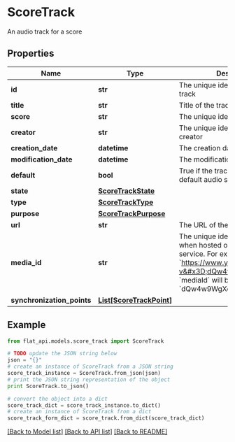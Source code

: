 # ScoreTrack

An audio track for a score

## Properties

Name | Type | Description | Notes
------------ | ------------- | ------------- | -------------
**id** | **str** | The unique identifier of the score track | 
**title** | **str** | Title of the track | [optional] 
**score** | **str** | The unique identifier of the score | 
**creator** | **str** | The unique identifier of the track creator | 
**creation_date** | **datetime** | The creation date of the track | 
**modification_date** | **datetime** | The modification date of the track | 
**default** | **bool** | True if the track should be used as default audio source | 
**state** | [**ScoreTrackState**](ScoreTrackState.md) |  | 
**type** | [**ScoreTrackType**](ScoreTrackType.md) |  | 
**purpose** | [**ScoreTrackPurpose**](ScoreTrackPurpose.md) |  | 
**url** | **str** | The URL of the track | [optional] 
**media_id** | **str** | The unique identifier of the track when hosted on an external service. For example, if the url is &#x60;https://www.youtube.com/watch?v&#x3D;dQw4w9WgXcQ&#x60;, &#x60;mediaId&#x60; will be &#x60;dQw4w9WgXcQ&#x60;  | [optional] 
**synchronization_points** | [**List[ScoreTrackPoint]**](ScoreTrackPoint.md) |  | [optional] 

## Example

```python
from flat_api.models.score_track import ScoreTrack

# TODO update the JSON string below
json = "{}"
# create an instance of ScoreTrack from a JSON string
score_track_instance = ScoreTrack.from_json(json)
# print the JSON string representation of the object
print ScoreTrack.to_json()

# convert the object into a dict
score_track_dict = score_track_instance.to_dict()
# create an instance of ScoreTrack from a dict
score_track_form_dict = score_track.from_dict(score_track_dict)
```
[[Back to Model list]](../README.md#documentation-for-models) [[Back to API list]](../README.md#documentation-for-api-endpoints) [[Back to README]](../README.md)


